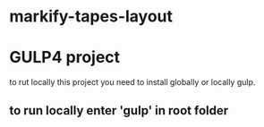 # markify-tapes-layout
# GULP4 project

to rut locally this project you need to install globally or locally gulp.

## to run locally enter 'gulp' in root folder
